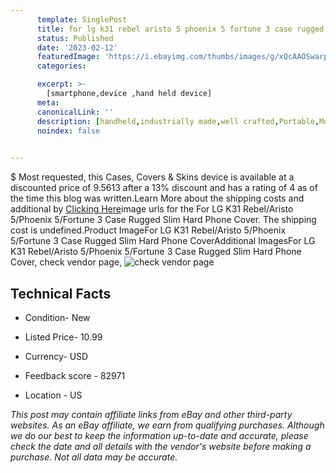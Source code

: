```yaml
---
      template: SinglePost
      title: for lg k31 rebel aristo 5 phoenix 5 fortune 3 case rugged slim hard phone cover
      status: Published
      date: '2023-02-12'
      featuredImage: 'https://i.ebayimg.com/thumbs/images/g/xQcAAOSwarpijuyd/s-l225.jpg'
      categories: 

      excerpt: >-
        [smartphone,device ,hand held device]
      meta:
      canonicalLink: ''
      description: [handheld,industrially made,well crafted,Portable,Mobile,Compact,Convenient,Lightweight,Maneuverable,Man-portable,Miniature,Carriable,Hand-held,Light,Holdable,Transportable,Mobile device,Pocket-sized,On-the-go,Wireless,Cordless,Compact size,Convenient size, smartphone,device ,hand held device]
      noindex: false

        
---
```

$
    Most requested, this Cases, Covers & Skins device is available at a discounted price of 9.5613 after a 13% discount and has a rating of 4 as of the time this blog was written.Learn More about the shipping costs and additional by [Clicking Here](https://www.ebay.com/itm/285049923269?hash=item425e4ca6c5%3Ag%3AxQcAAOSwarpijuyd&mkevt=1&mkcid=1&mkrid=711-53200-19255-0&campid=%253CePNCampaignId%253E&customid=%253CreferenceId%253E&toolid=10049)image urls for the For LG K31 Rebel/Aristo 5/Phoenix 5/Fortune 3 Case Rugged Slim Hard Phone Cover. The shipping cost is undefined.Product ImageFor LG K31 Rebel/Aristo 5/Phoenix 5/Fortune 3 Case Rugged Slim Hard Phone CoverAdditional ImagesFor LG K31 Rebel/Aristo 5/Phoenix 5/Fortune 3 Case Rugged Slim Hard Phone Cover, check vendor page, ![check vendor page](https://origin-galleryplus.ebayimg.com/ws/web/285049923269_2_0_1/225x225.jpg,https://origin-galleryplus.ebayimg.com/ws/web/285049923269_3_0_1/225x225.jpg,https://origin-galleryplus.ebayimg.com/ws/web/285049923269_4_0_1/225x225.jpg,https://origin-galleryplus.ebayimg.com/ws/web/285049923269_5_0_1/225x225.jpg,https://origin-galleryplus.ebayimg.com/ws/web/285049923269_6_0_1/225x225.jpg,https://origin-galleryplus.ebayimg.com/ws/web/285049923269_7_0_1/225x225.jpg,https://origin-galleryplus.ebayimg.com/ws/web/285049923269_8_0_1/225x225.jpg,https://origin-galleryplus.ebayimg.com/ws/web/285049923269_9_0_1/225x225.jpg,https://origin-galleryplus.ebayimg.com/ws/web/285049923269_10_0_1/225x225.jpg,https://origin-galleryplus.ebayimg.com/ws/web/285049923269_11_0_1/225x225.jpg,https://origin-galleryplus.ebayimg.com/ws/web/285049923269_12_0_1/225x225.jpg)
    
    

 ## Technical Facts 



     
      

 - Condition- New 


      

 - Listed Price- 10.99 


      

 - Currency- USD 


      

 - Feedback score - 82971 


      

 - Location - US 


      
      

 *_This post may contain affiliate links from eBay and other third-party websites. As an eBay affiliate, we earn from qualifying purchases. Although we do our best to keep the information up-to-date and accurate, please check the date and all details with the vendor's website before making a purchase. Not all data may be accurate._*



    
    
    
    
    